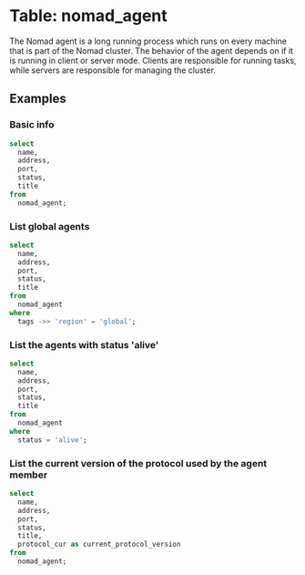 # Table: nomad_agent

The Nomad agent is a long running process which runs on every machine that is part of the Nomad cluster. The behavior of the agent depends on if it is running in client or server mode. Clients are responsible for running tasks, while servers are responsible for managing the cluster.

## Examples

### Basic info

```sql
select
  name,
  address,
  port,
  status,
  title
from
  nomad_agent;
```

### List global agents

```sql
select
  name,
  address,
  port,
  status,
  title
from
  nomad_agent
where
  tags ->> 'region' = 'global';
```

### List the agents with status 'alive'

```sql
select
  name,
  address,
  port,
  status,
  title
from
  nomad_agent
where
  status = 'alive';
```

### List the current version of the protocol used by the agent member

```sql
select
  name,
  address,
  port,
  status,
  title,
  protocol_cur as current_protocol_version
from
  nomad_agent;
```